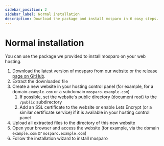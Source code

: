 ```yaml
---
sidebar_position: 2
sidebar_label: Normal installation
description: Download the package and install mosparo in 6 easy steps.
---
```


# Normal installation

You can use the package we provided to install mosparo on your web hosting.

1. Download the latest version of mosparo from [our website](https://mosparo.io/releases/) or the [release page on GitHub](https://github.com/mosparo/mosparo/releases).
2. Extract the downloaded file
3. Create a new website in your hosting control panel (for example, for a domain `example.com` or a subdomain `mosparo.example.com`)
   1. If possible, set the website's public directory (document root) to the `/public` subdirectory
   2. Add an SSL certificate to the website or enable Lets Encrypt (or a similar certificate service) if it is available in your hosting control panel
4. Upload all extracted files to the directory of this new website
5. Open your browser and access the website (for example, via the domain `example.com` or `mosparo.example.com`)
6. Follow the installation wizard to install mosparo
